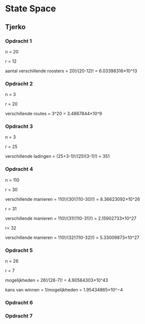 # State Space
## Tjerko

### Opdracht 1
n = 20

r = 12

aantal verschillende roosters = 20!/(20-12)! = 6.03398316×10^13

### Opdracht 2
n = 3

r = 20

verschillende routes = 3^20 = 3.4867844×10^9

### Opdracht 3
n = 3

r = 25

verschillende ladingen = (25+3-1)!/(25!(3-1)!) = 351

### Opdracht 4
n = 110

r = 30

verschillende manieren = 110!/(30!(110-30)!) = 8.36623092×10^26

r = 31

verschillende manieren = 110!/(31!(110-31)!) = 2.15902733×10^27

r= 32 

verschillende manieren = 110!/(32!(110-32)!) = 5.33009873×10^27

### Opdracht 5
n = 26

r = 7

mogelijkheden = 26!/(26-7)! = 4.90584303×10^43

kans van winnen = 1/mogelijkheden = 1.95434865×10^−4

### Opdracht 6


### Opdracht 7

